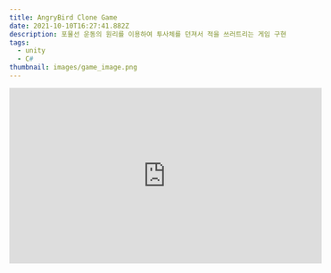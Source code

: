 ```yaml
---
title: AngryBird Clone Game
date: 2021-10-10T16:27:41.882Z
description: 포물선 운동의 원리를 이용하여 투사체를 던져서 적을 쓰러트리는 게임 구현
tags:
  - unity
  - C#
thumbnail: images/game_image.png
---
```


<iframe width="560" height="315" src="https://www.youtube.com/watch?v=IedIpfe2_80"
frameborder="0" allowfullscreen></iframe>